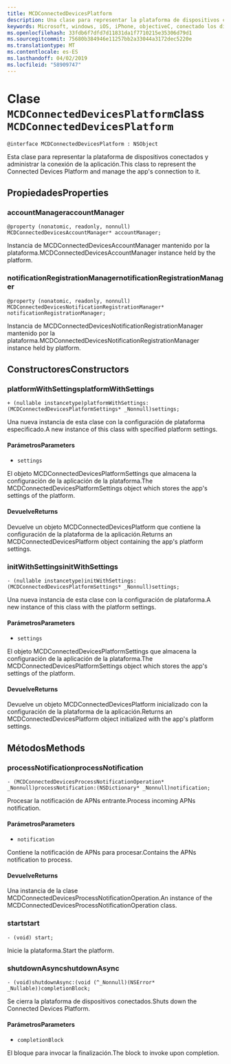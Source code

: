 ```yaml
---
title: MCDConnectedDevicesPlatform
description: Una clase para representar la plataforma de dispositivos conectados y administrar la conexión de la aplicación.
keywords: Microsoft, windows, iOS, iPhone, objectiveC, conectado los dispositivos, proyecto Roma
ms.openlocfilehash: 33fdb6f7dfd7d11831da1f7710215e35306d79d1
ms.sourcegitcommit: 75680b384946e11257bb2a33044a3172dec5220e
ms.translationtype: MT
ms.contentlocale: es-ES
ms.lasthandoff: 04/02/2019
ms.locfileid: "58909747"
---
```

# <a name="class-mcdconnecteddevicesplatform"></a><span data-ttu-id="b388c-104">Clase `MCDConnectedDevicesPlatform`</span><span class="sxs-lookup"><span data-stu-id="b388c-104">class `MCDConnectedDevicesPlatform`</span></span> 

```
@interface MCDConnectedDevicesPlatform : NSObject
```  
<span data-ttu-id="b388c-105">Esta clase para representar la plataforma de dispositivos conectados y administrar la conexión de la aplicación.</span><span class="sxs-lookup"><span data-stu-id="b388c-105">This class to represent the Connected Devices Platform and manage the app's connection to it.</span></span>

## <a name="properties"></a><span data-ttu-id="b388c-106">Propiedades</span><span class="sxs-lookup"><span data-stu-id="b388c-106">Properties</span></span>

### <a name="accountmanager"></a><span data-ttu-id="b388c-107">accountManager</span><span class="sxs-lookup"><span data-stu-id="b388c-107">accountManager</span></span>
`@property (nonatomic, readonly, nonnull) MCDConnectedDevicesAccountManager* accountManager;`

<span data-ttu-id="b388c-108">Instancia de MCDConnectedDevicesAccountManager mantenido por la plataforma.</span><span class="sxs-lookup"><span data-stu-id="b388c-108">MCDConnectedDevicesAccountManager instance held by the platform.</span></span>

### <a name="notificationregistrationmanager"></a><span data-ttu-id="b388c-109">notificationRegistrationManager</span><span class="sxs-lookup"><span data-stu-id="b388c-109">notificationRegistrationManager</span></span>
`@property (nonatomic, readonly, nonnull) MCDConnectedDevicesNotificationRegistrationManager* notificationRegistrationManager;`

<span data-ttu-id="b388c-110">Instancia de MCDConnectedDevicesNotificationRegistrationManager mantenido por la plataforma.</span><span class="sxs-lookup"><span data-stu-id="b388c-110">MCDConnectedDevicesNotificationRegistrationManager instance held by platform.</span></span>

## <a name="constructors"></a><span data-ttu-id="b388c-111">Constructores</span><span class="sxs-lookup"><span data-stu-id="b388c-111">Constructors</span></span>

### <a name="platformwithsettings"></a><span data-ttu-id="b388c-112">platformWithSettings</span><span class="sxs-lookup"><span data-stu-id="b388c-112">platformWithSettings</span></span>
`+ (nullable instancetype)platformWithSettings:(MCDConnectedDevicesPlatformSettings* _Nonnull)settings;`

<span data-ttu-id="b388c-113">Una nueva instancia de esta clase con la configuración de plataforma especificado.</span><span class="sxs-lookup"><span data-stu-id="b388c-113">A new instance of this class with specified platform settings.</span></span>

#### <a name="parameters"></a><span data-ttu-id="b388c-114">Parámetros</span><span class="sxs-lookup"><span data-stu-id="b388c-114">Parameters</span></span> 
* `settings` 

<span data-ttu-id="b388c-115">El objeto MCDConnectedDevicesPlatformSettings que almacena la configuración de la aplicación de la plataforma.</span><span class="sxs-lookup"><span data-stu-id="b388c-115">The MCDConnectedDevicesPlatformSettings object which stores the app's settings of the platform.</span></span>

#### <a name="returns"></a><span data-ttu-id="b388c-116">Devuelve</span><span class="sxs-lookup"><span data-stu-id="b388c-116">Returns</span></span>

<span data-ttu-id="b388c-117">Devuelve un objeto MCDConnectedDevicesPlatform que contiene la configuración de la plataforma de la aplicación.</span><span class="sxs-lookup"><span data-stu-id="b388c-117">Returns an MCDConnectedDevicesPlatform object containing the app's platform settings.</span></span>

### <a name="initwithsettings"></a><span data-ttu-id="b388c-118">initWithSettings</span><span class="sxs-lookup"><span data-stu-id="b388c-118">initWithSettings</span></span>
`- (nullable instancetype)initWithSettings:(MCDConnectedDevicesPlatformSettings* _Nonnull)settings;`

<span data-ttu-id="b388c-119">Una nueva instancia de esta clase con la configuración de plataforma.</span><span class="sxs-lookup"><span data-stu-id="b388c-119">A new instance of this class with the platform settings.</span></span>

#### <a name="parameters"></a><span data-ttu-id="b388c-120">Parámetros</span><span class="sxs-lookup"><span data-stu-id="b388c-120">Parameters</span></span> 
* `settings` 

<span data-ttu-id="b388c-121">El objeto MCDConnectedDevicesPlatformSettings que almacena la configuración de la aplicación de la plataforma.</span><span class="sxs-lookup"><span data-stu-id="b388c-121">The MCDConnectedDevicesPlatformSettings object which stores the app's settings of the platform.</span></span>

#### <a name="returns"></a><span data-ttu-id="b388c-122">Devuelve</span><span class="sxs-lookup"><span data-stu-id="b388c-122">Returns</span></span>

<span data-ttu-id="b388c-123">Devuelve un objeto MCDConnectedDevicesPlatform inicializado con la configuración de la plataforma de la aplicación.</span><span class="sxs-lookup"><span data-stu-id="b388c-123">Returns an MCDConnectedDevicesPlatform object initialized with the app's platform settings.</span></span>

## <a name="methods"></a><span data-ttu-id="b388c-124">Métodos</span><span class="sxs-lookup"><span data-stu-id="b388c-124">Methods</span></span>

### <a name="processnotification"></a><span data-ttu-id="b388c-125">processNotification</span><span class="sxs-lookup"><span data-stu-id="b388c-125">processNotification</span></span>
`- (MCDConnectedDevicesProcessNotificationOperation* _Nonnull)processNotification:(NSDictionary* _Nonnull)notification;`

<span data-ttu-id="b388c-126">Procesar la notificación de APNs entrante.</span><span class="sxs-lookup"><span data-stu-id="b388c-126">Process incoming APNs notification.</span></span>

#### <a name="parameters"></a><span data-ttu-id="b388c-127">Parámetros</span><span class="sxs-lookup"><span data-stu-id="b388c-127">Parameters</span></span> 
* `notification` 

<span data-ttu-id="b388c-128">Contiene la notificación de APNs para procesar.</span><span class="sxs-lookup"><span data-stu-id="b388c-128">Contains the APNs notification to process.</span></span>

#### <a name="returns"></a><span data-ttu-id="b388c-129">Devuelve</span><span class="sxs-lookup"><span data-stu-id="b388c-129">Returns</span></span>

<span data-ttu-id="b388c-130">Una instancia de la clase MCDConnectedDevicesProcessNotificationOperation.</span><span class="sxs-lookup"><span data-stu-id="b388c-130">An instance of the MCDConnectedDevicesProcessNotificationOperation class.</span></span>

### <a name="start"></a><span data-ttu-id="b388c-131">start</span><span class="sxs-lookup"><span data-stu-id="b388c-131">start</span></span>
`- (void) start;`

<span data-ttu-id="b388c-132">Inicie la plataforma.</span><span class="sxs-lookup"><span data-stu-id="b388c-132">Start the platform.</span></span>

### <a name="shutdownasync"></a><span data-ttu-id="b388c-133">shutdownAsync</span><span class="sxs-lookup"><span data-stu-id="b388c-133">shutdownAsync</span></span>
`- (void)shutdownAsync:(void (^_Nonnull)(NSError* _Nullable))completionBlock;`

<span data-ttu-id="b388c-134">Se cierra la plataforma de dispositivos conectados.</span><span class="sxs-lookup"><span data-stu-id="b388c-134">Shuts down the Connected Devices Platform.</span></span>

#### <a name="parameters"></a><span data-ttu-id="b388c-135">Parámetros</span><span class="sxs-lookup"><span data-stu-id="b388c-135">Parameters</span></span> 
* `completionBlock` 

<span data-ttu-id="b388c-136">El bloque para invocar la finalización.</span><span class="sxs-lookup"><span data-stu-id="b388c-136">The block to invoke upon completion.</span></span>